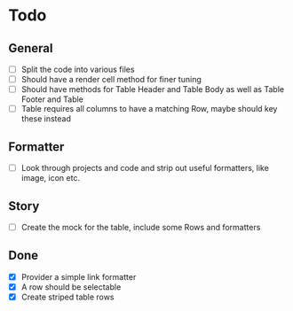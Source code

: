 # Todo

## General

- [ ] Split the code into various files
- [ ] Should have a render cell method for finer tuning
- [ ] Should have methods for Table Header and Table Body as well as Table Footer and Table
- [ ] Table requires all columns to have a matching Row, maybe should key these instead

## Formatter

- [ ] Look through projects and code and strip out useful formatters, like image, icon etc.

## Story

- [ ] Create the mock for the table, include some Rows and formatters

## Done

- [X] Provider a simple link formatter
- [X] A row should be selectable
- [X] Create striped table rows
